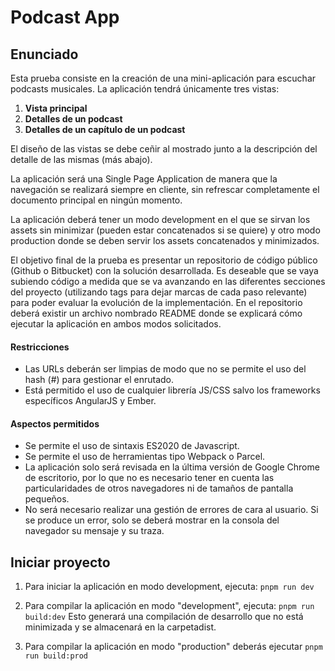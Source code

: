 # Podcast App

## Enunciado

Esta prueba consiste en la creación de una mini-aplicación para escuchar podcasts musicales.
La aplicación tendrá únicamente tres vistas:
1. **Vista principal**
2. **Detalles de un podcast**
3. **Detalles de un capítulo de un podcast**

El diseño de las vistas se debe ceñir al mostrado junto a la descripción del detalle de las mismas
(más abajo).

La aplicación será una Single Page Application de manera que la navegación se realizará siempre
en cliente, sin refrescar completamente el documento principal en ningún momento.

La aplicación deberá tener un modo development en el que se sirvan los assets sin minimizar
(pueden estar concatenados si se quiere) y otro modo production donde se deben servir los
assets concatenados y minimizados.

El objetivo final de la prueba es presentar un repositorio de código público (Github o Bitbucket)
con la solución desarrollada. Es deseable que se vaya subiendo código a medida que se va
avanzando en las diferentes secciones del proyecto (utilizando tags para dejar marcas de cada
paso relevante) para poder evaluar la evolución de la implementación. En el repositorio deberá
existir un archivo nombrado README donde se explicará cómo ejecutar la aplicación en ambos
modos solicitados.

#### Restricciones

* Las URLs deberán ser limpias de modo que no se permite el uso del hash (#) para gestionar el enrutado.
* Está permitido el uso de cualquier librería JS/CSS salvo los frameworks específicos AngularJS y Ember.

#### Aspectos permitidos
* Se permite el uso de sintaxis ES2020 de Javascript.
* Se permite el uso de herramientas tipo Webpack o Parcel.
* La aplicación solo será revisada en la última versión de Google Chrome de escritorio, por lo que no es necesario tener en cuenta las particularidades de otros navegadores ni de tamaños de pantalla pequeños.
* No será necesario realizar una gestión de errores de cara al usuario. Si se produce un error, solo se deberá mostrar en la consola del navegador su mensaje y su traza.

## Iniciar proyecto

1. Para iniciar la aplicación en modo development, ejecuta:
`pnpm run dev`

2. Para compilar la aplicación en modo "development", ejecuta:
`pnpm run build:dev`
Esto generará una compilación de desarrollo que no está minimizada y se almacenará en la carpetadist.

3. Para compilar la aplicación en modo "production" deberás ejecutar
`pnpm run build:prod`
